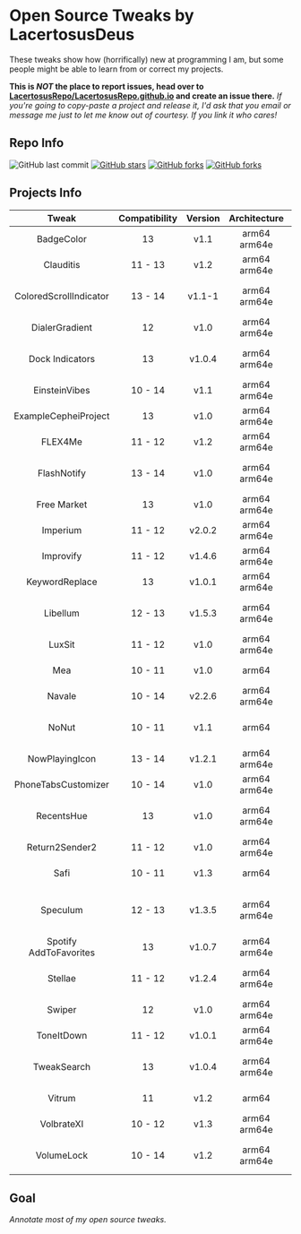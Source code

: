 # Open Source Tweaks by LacertosusDeus

These tweaks show how (horrifically) new at programming I am, but some people might be able to learn from or correct my projects.

**This is *NOT* the place to report issues, head over to [LacertosusRepo/LacertosusRepo.github.io](https://github.com/LacertosusRepo/LacertosusRepo.github.io) and create an issue there.** *If you're going to copy-paste a project and release it, I'd ask that you email or message me just to let me know out of courtesy. If you link it who cares!*


## Repo Info

![GitHub last commit](https://img.shields.io/github/last-commit/LacertosusRepo/Open-Source-Tweaks.svg?style=for-the-badge)
[![GitHub stars](https://img.shields.io/github/stars/LacertosusRepo/Open-Source-Tweaks.svg?style=for-the-badge)](https://github.com/LacertosusRepo/Open-Source-Tweaks/stargazers)
[![GitHub forks](https://img.shields.io/github/forks/LacertosusRepo/Open-Source-Tweaks.svg?style=for-the-badge)](https://github.com/LacertosusRepo/Open-Source-Tweaks/network)
[![GitHub forks](https://img.shields.io/github/license/LacertosusRepo/Open-Source-Tweaks.svg?style=for-the-badge)](https://github.com/LacertosusRepo/Open-Source-Tweaks/license)


## Projects Info
| Tweak |  Compatibility | Version | Architecture | Annotated | Description |
| :-----: | :-----------------: | :-------: | :------------: | :---------: | :-----------: |
| BadgeColor | 13 | v1.1 | arm64 arm64e | | Small tweak to color notification badges |
| Clauditis | 11 - 13 | v1.2 | arm64 arm64e | ✔ | Double tap homescreen to lock device |
| ColoredScrollIndicator | 13 - 14 | v1.1-1 | arm64 arm64e | | Color the scroll indicator with a gradient |
| DialerGradient | 12 | v1.0 | arm64 arm64e | | Add gradient to dialer screen in Phone app |
| Dock Indicators | 13 | v1.0.4 | arm64 arm64e | | Add a running indicator under dock apps with animations |
| EinsteinVibes | 10 - 14 | v1.1 | arm64 arm64e | | Vibrate calculator buttons |
| ExampleCepheiProject | 13 | v1.0 | arm64 arm64e | ✔ | Example project that uses Cephei |
| FLEX4Me | 11 - 12 | v1.2 | arm64 arm64e | ✔ | Force touch status bar to show/hide flex |
| FlashNotify | 13 - 14 | v1.0 | arm64 arm64e | | Notify user when flashlight has been on for too long |
| Free Market | 13 | v1.0 | arm64 arm64e | | Change "Get" to "Free" in the Appstore |
| Imperium | 11 - 12 | v2.0.2 | arm64 arm64e | ✔ | Music gestures in the now playing widget |
| Improvify | 11 - 12 | v1.4.6 | arm64 arm64e | ✔ | Improved Spotify features |
| KeywordReplace | 13 | v1.0.1 | arm64 arm64e | | Replace keywords system wide |
| Libellum | 12 - 13 | v1.5.3 | arm64 arm64e | ✔ | Notepad on lockscreen/notifications view |
| LuxSit | 11 - 12 | v1.0 | arm64 arm64e | | URL shortcuts in the spotlight search |
| Mea | 10 - 11 | v1.0 | arm64 | | Hide security codes on the lockscreen |
| Navale | 10 - 14 | v2.2.6 | arm64 arm64e | | Gradient dock background |
| NoNut | 10 - 11 | v1.1 | arm64 | ✔ | Popup notification when opening incognito tab |
| NowPlayingIcon | 13 - 14 | v1.2.1 | arm64 arm64e | | Replace now playing app icon with album art |
| PhoneTabsCustomizer | 10 - 14 | v1.0 | arm64 arm64e | | Toggle tabs in the phone app |
| RecentsHue | 13 | v1.0 | arm64 arm64e | ✔ | Color indicators on recent call list based on type of call |
| Return2Sender2 | 11 - 12 | v1.0 | arm64 arm64e | | Return button to send (buggy) |
| Safi | 10 - 11 | v1.3 | arm64 | ✔ | Simple folder customization |
| Speculum | 12 - 13 | v1.3.5 | arm64 arm64e | | Customizable lockscreen time, date, and weather information |
| Spotify AddToFavorites | 13 | v1.0.7 | arm64 arm64e | | Quickly favorite songs to a saved playlist |
| Stellae | 11 - 12 | v1.2.4 | arm64 arm64e | ✔ | Get random daily wallpaper from a subreddit |
| Swiper | 12 | v1.0 | arm64 arm64e | | Music control swipes on the dock |
| ToneItDown | 11 - 12 | v1.0.1 | arm64 arm64e | ✔ | Mute tones when previewing them |
| TweakSearch | 13 | v1.0.4 | arm64 arm64e | | Search through apps & tweak sections of PO2 or shuffle |
| Vitrum | 11 | v1.2 | arm64 | | Control center customization |
| VolbrateXI | 10 - 12 | v1.3 | arm64 arm64e | ✔ | Vibrate volume button interactions |
| VolumeLock | 10 - 14 | v1.2 | arm64 arm64e | | Lock volume changing by pressing both volume buttons down |


## Goal

*Annotate most of my open source tweaks.*
